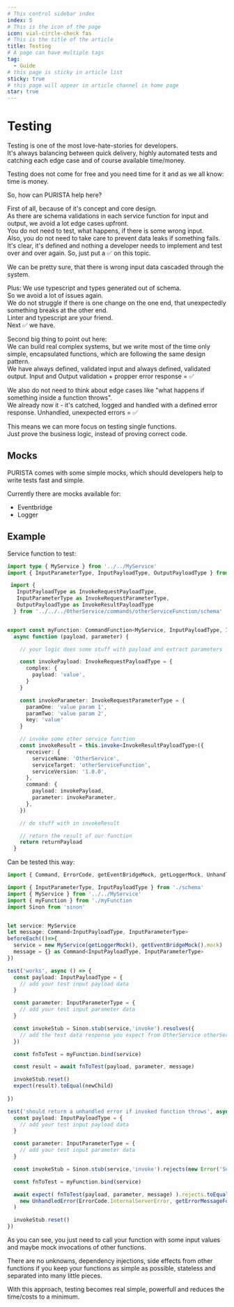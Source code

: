 ```yaml
---
# This control sidebar index
index: 5
# This is the icon of the page
icon: vial-circle-check fas
# This is the title of the article
title: Testing
# A page can have multiple tags
tag:
  - Guide
# this page is sticky in article list
sticky: true
# this page will appear in article channel in home page
star: true
---
```


# Testing

Testing is one of the most love-hate-stories for developers.  
It's always balancing between quick delivery, highly automated tests and catching each edge case and of course available time/money.

Testing does not come for free and you need time for it and as we all know: time is money.

So, how can PURISTA help here?

First of all, because of it's concept and core design.  
As there are schema validations in each service function for input and output, we avoid a lot edge cases upfront.  
You do not need to test, what happens, if there is some wrong input.  
Also, you do not need to take care to prevent data leaks if something fails.
It's clear, it's defined and nothing a developer needs to implement and test over and over again.
So, just put a ✅ on this topic.

We can be pretty sure, that there is wrong input data cascaded through the system.

Plus:
We use typescript and types generated out of schema.  
So we avoid a lot of issues again.  
We do not struggle if there is one change on the one end, that unexpectedly something breaks at the other end.  
Linter and typescript are your friend.  
Next ✅ we have.

Second big thing to point out here:  
We can build real complex systems, but we write most of the time only simple, encapsulated functions, which are following the same design pattern.  
We have always defined, validated input and always defined, validated output.
Input and Output validation + propper error response = ✅

We also do not need to think about edge cases like "what happens if something inside a function throws".  
We already now it - it's catched, logged and handled with a defined error response.
Unhandled, unexpected errors = ✅

This means we can more focus on testing single functions.  
Just prove the business logic, instead of proving correct code.

## Mocks

PURISTA comes with some simple mocks, which should developers help to write tests fast and simple.

Currently there are mocks available for:

- Eventbridge
- Logger

## Example

Service function to test:

```typescript
import type { MyService } from '../../MyService'
import { InputParameterType, InputPayloadType, OutputPayloadType } from './schema'

 import { 
   InputPayloadType as InvokeRequestPayloadType, 
   InputParameterType as InvokeRequestParameterType,
   OutputPayloadType as InvokeResultPayloadType  
  } from '../../../OtherService/commands/otherServiceFunction/schema'


export const myFunction: CommandFunction<MyService, InputPayloadType, InputParameterType, OutputPayloadType> =
  async function (payload, parameter) {

    // your logic does some stuff with payload and extract parameters

    const invokePayload: InvokeRequestPayloadType = {
      complex: {
        payload: 'value',
      }
    }

    const invokeParameter: InvokeRequestParameterType = {
      paramOne: 'value param 1',
      paramTwo: 'value param 2',
      key: 'value'
    }

    // invoke some other service function
    const invokeResult = this.invoke<InvokeResultPayloadType>({
      receiver: {
        serviceName: 'OtherService',
        serviceTarget: 'otherServiceFunction',
        serviceVersion: '1.0.0',
      },
      command: {
        payload: invokePayload,
        parameter: invokeParameter,
      },
    })

    // do stuff with in invokeResult

    // return the result of our function
    return returnPayload
  }
```

Can be tested this way:

```typescript
import { Command, ErrorCode, getEventBridgeMock, getLoggerMock, UnhandledError } from '@purista/core'

import { InputParameterType, InputPayloadType } from './schema'
import { MyService } from '../../MyService'
import { myFunction } from './myFunction
import Sinon from 'sinon'


let service: MyService
let message: Command<InputPayloadType, InputParameterType>
beforeEach(()=>{
  service = new MyService(getLoggerMock(), getEventBridgeMock().mock)
  message = {} as Command<InputPayloadType, InputParameterType>
})

test('works', async () => {
  const payload: InputPayloadType = {
    // add your test input payload data
  } 

  const parameter: InputParameterType = {
    // add your test input parameter data
  }

  const invokeStub = Sinon.stub(service,'invoke').resolves({
    // add the test data response you expect from OtherService otherServiceFunction
  })

  const fnToTest = myFunction.bind(service)

  const result = await fnToTest(payload, parameter, message)

  invokeStub.reset()
  expect(result).toEqual(newChild)
  
})

test('should return a unhandled error if invoked function throws', async () => {
  const payload: InputPayloadType = {
    // add your test input payload data
  } 

  const parameter: InputParameterType = {
    // add your test input parameter data
  }

  const invokeStub = Sinon.stub(service,'invoke').rejects(new Error('Some error))

  const fnToTest = myFunction.bind(service)

  await expect( fnToTest(payload, parameter, message) ).rejects.toEqual(
    new UnhandledError(ErrorCode.InternalServerError, getErrorMessageForCode(ErrorCode.InternalServerError)),
  )

  invokeStub.reset()
})
```

As you can see, you just need to call your function with some input values and maybe mock invocations of other functions.

There are no unknowns, dependency injections, side effects from other functions if you keep your functions as simple as possible, stateless and separated into many little pieces.

With this approach, testing becomes real simple, powerfull and reduces the time/costs to a minimum.